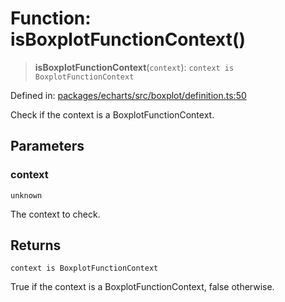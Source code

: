 # Function: isBoxplotFunctionContext()

> **isBoxplotFunctionContext**(`context`): `context is BoxplotFunctionContext`

Defined in: [packages/echarts/src/boxplot/definition.ts:50](https://github.com/GeoDaCenter/openassistant/blob/0c688d870b87d67f5ae44bc9413af48292a3320a/packages/echarts/src/boxplot/definition.ts#L50)

Check if the context is a BoxplotFunctionContext.

## Parameters

### context

`unknown`

The context to check.

## Returns

`context is BoxplotFunctionContext`

True if the context is a BoxplotFunctionContext, false otherwise.
